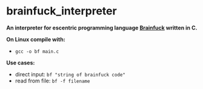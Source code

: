 # brainfuck_interpreter

**An interpreter for escentric programming language [Brainfuck](https://en.wikipedia.org/wiki/Brainfuck) written in C.**

**On Linux compile with:**
* `gcc -o bf main.c`

**Use cases:**
* direct input: `bf "string of brainfuck code"`
* read from file: `bf -f filename`
